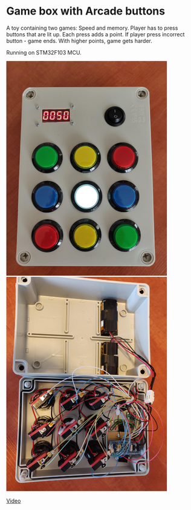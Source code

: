 # Game box with Arcade buttons

A toy containing two games: Speed and memory. Player has to press buttons that are lit up. Each press adds a point. If player press incorrect button - game ends. With higher points, game gets harder.

Running on STM32F103 MCU.

<img src="photos/photo1.jpg" width="425"/> <img src="photos/photo2.jpg" width="425"/> 

[Video](photos/video.mp4)
